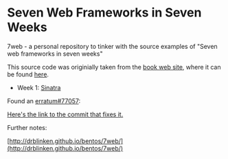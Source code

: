 Seven Web Frameworks in Seven Weeks
================================================
7web - a personal repository to tinker with the source examples of "Seven web frameworks in seven weeks"

This source code was originially taken from the [book web site](http://pragprog.com/book/7web/seven-web-frameworks-in-seven-weeks),
where it can be found [here](http://pragprog.com/titles/7web/source_code).

* Week 1: [Sinatra](/sinatra)

Found an [erratum#77057](http://pragprog.com/titles/7web/errata):

[Here's the link to the commit that fixes it.](https://github.com/drblinken/7web/commit/581413b364242fc052a83ad0e8b5382b9f9af634)


Further notes:

[http://drblinken.github.io/bentos/7web/](http://drblinken.github.io/bentos/7web/)
